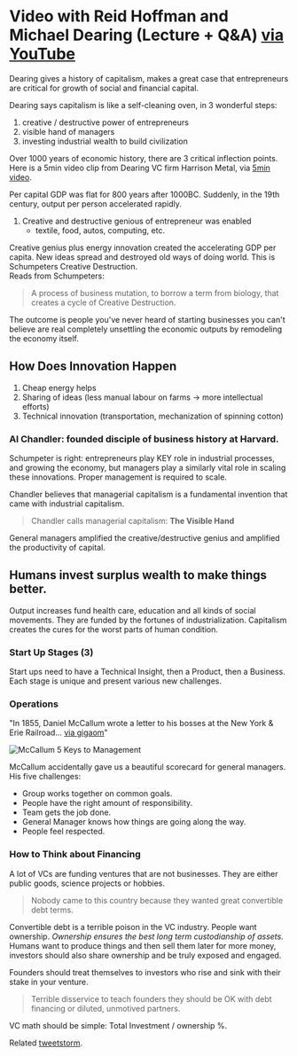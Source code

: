# Video with Reid Hoffman and Michael Dearing (Lecture + Q&A) [via YouTube](https://www.youtube.com/watch?v=3vCdfa_aeI8&ab_channel=GreylockPartners)

Dearing gives a history of capitalism, makes a great case that entrepreneurs are critical for growth of social and financial capital. 

Dearing says capitalism is like a self-cleaning oven, in 3 wonderful steps:

1. creative / destructive power of entrepreneurs 
2. visible hand of managers
3. investing industrial wealth to build civilization 

Over 1000 years of economic history, there are 3 critical inflection points.  Here is a 5min video clip from Dearing VC firm Harrison Metal, via [5min video](https://www.harrisonmetal.com/library/capitalism).

Per capital GDP was flat for 800 years after 1000BC.  Suddenly, in the 19th century, output per person accelerated rapidly. 

1.  Creative and destructive genious of entrepreneur was enabled 
	* textile, food, autos, computing, etc.

Creative genius plus energy innovation created the accelerating GDP per capita.  New ideas spread and destroyed old ways of doing world.  This is Schumpeters Creative Destruction. 	
Reads from Schumpeters: 

> A process of business mutation, to borrow a term from biology, that creates a cycle of Creative Destruction.

The outcome is people you've never heard of starting businesses you can't believe are real completely unsettling the economic outputs by remodeling the economy itself.

## How Does Innovation Happen

1.  Cheap energy helps
2.  Sharing of ideas (less manual labour on farms -> more intellectual efforts)
3.  Technical innovation (transportation, mechanization of spinning cotton)

### Al Chandler: founded disciple of business history at Harvard.

Schumpeter is right: entrepreneurs play KEY role in industrial processes, and growing the economy, but managers play a similarly vital role in scaling these innovations.  Proper management is required to scale.

Chandler believes that managerial capitalism is a fundamental invention that came with industrial capitalism. 

> Chandler calls managerial capitalism: **The Visible Hand**

General managers amplified the creative/destructive genius and amplified the productivity of capital.

## Humans invest surplus wealth to make things better.

Output increases fund health care, education and all kinds of social movements.  They are funded by the fortunes of industrialization.  Capitalism creates the cures for the worst parts of human condition. 



### Start Up Stages (3)

Start ups need to have a Technical Insight, then a Product, then a Business.  Each stage is unique and present various new challenges. 

### Operations 

"In 1855, Daniel McCallum wrote a letter to his bosses at the New York & Erie Railroad... [via gigaom](https://gigaom.com/2014/12/07/what-a-letter-from-1855-can-teach-us-about-startups-today/)"

![McCallum 5 Keys to Management](https://pbs.twimg.com/media/CZ0wiKVUAAApTED.png:large)

McCallum accidentally gave us a beautiful scorecard for general managers.  His five challenges:

* Group works together on common goals.
* People have the right amount of responsibility.
* Team gets the job done.
* General Manager knows how things are going along the way.
* People feel respected.


### How to Think about Financing 

A lot of VCs are funding ventures that are not businesses.  They are either public goods, science projects or hobbies.

> Nobody came to this country because they wanted great convertible debt terms.

Convertible debt is a terrible poison in the VC industry.  People want ownership.  *Ownership ensures the best long term custodianship of assets.*  Humans want to produce things and then sell them later for more money, investors should also share ownership and be truly exposed and engaged.  

Founders should treat themselves to investors who rise and sink with their stake in your venture.

> Terrible disservice to teach founders they should be OK with debt financing or diluted, unmotived partners. 

VC math should be simple: Total Investment / ownership %.  


Related [tweetstorm](https://twitter.com/Royal_Arse/status/692763282101395459). 



